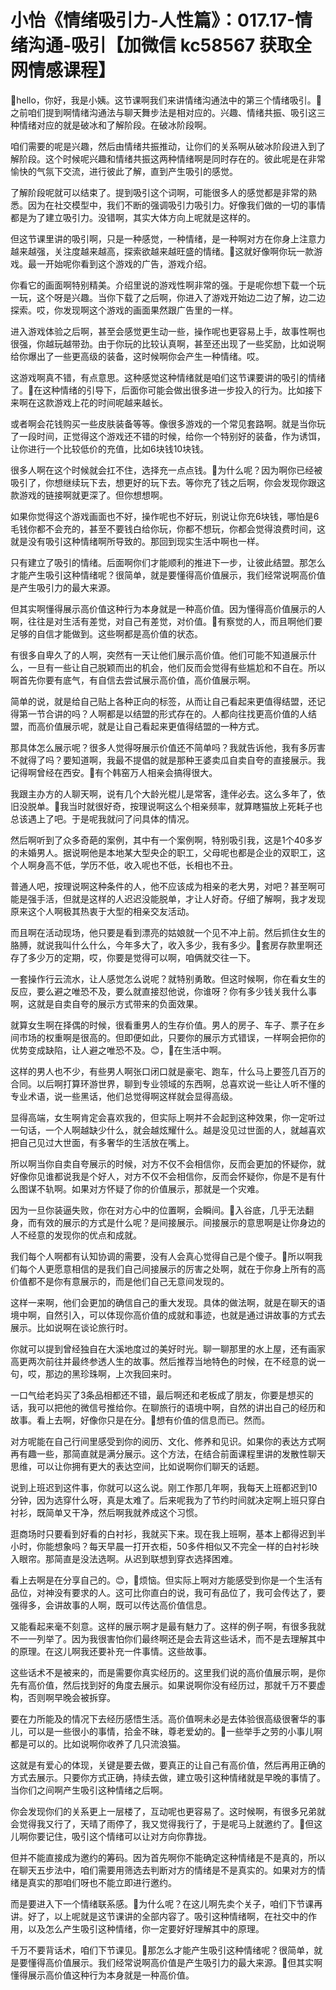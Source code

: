 # 小怡《情绪吸引力-人性篇》：017.17-情绪沟通-吸引【加微信 kc58567 获取全网情感课程】

🎼hello，你好，我是小姨。这节课啊我们来讲情绪沟通法中的第三个情绪吸引。🎼之前咱们提到啊情绪沟通法与聊天舞步法是相对应的。兴趣、情绪共振、吸引这三种情绪对应的就是破冰和了解阶段。在破冰阶段啊。

咱们需要的呢是兴趣，然后由情绪共振推动，让你们的关系啊从破冰阶段进入到了解阶段。这个时候呢兴趣和情绪共振这两种情绪啊是同时存在的。彼此呢是在非常愉快的气氛下交流，进行彼此了解，直到产生吸引的感觉。

了解阶段呢就可以结束了。提到吸引这个词啊，可能很多人的感觉都是非常的熟悉。因为在社交模型中，我们不断的强调吸引力吸引力。好像我们做的一切的事情都是为了建立吸引力。没错啊，其实大体方向上呢就是这样的。

但这节课里讲的吸引啊，只是一种感觉，一种情绪，是一种啊对方在你身上注意力越来越强，关注度越来越高，探索欲越来越旺盛的情绪。🎼这就好像啊你玩一款游戏。最一开始呢你看到这个游戏的广告，游戏介绍。

你看它的画面啊特别精美。介绍里说的游戏性啊非常的强。于是呢你想下载一个玩一玩，这个呀是兴趣。当你下载了之后啊，你进入了游戏开始边二边了解，边二边探索。哎，你发现啊这个游戏的画面果然跟广告里的一样。

进入游戏体验之后啊，甚至会感觉更生动一些，操作呢也更容易上手，故事性啊也很强，你越玩越带劲。由于你玩的比较认真啊，甚至还出现了一些奖励，比如说啊给你爆出了一些更高级的装备，这时候啊你会产生一种情绪。哎。

这游戏啊真不错，有点意思。这种感觉这种情绪就是咱们这节课要讲的吸引的情绪了。🎼在这种情绪的引导下，后面你可能会做出很多进一步投入的行为。比如接下来啊在这款游戏上花的时间呢越来越长。

或者啊会花钱购买一些皮肤装备等等。像很多游戏的一个常见套路啊。就是当你玩了一段时间，正觉得这个游戏还不错的时候，给你一个特别好的装备，作为诱饵，让你进行一个比较低价的充值，比如6块钱10块钱。

很多人啊在这个时候就会扛不住，选择充一点点钱。🎼为什么呢？因为啊你已经被吸引了，你想继续玩下去，想更好的玩下去。等你充了钱之后啊，你会发现你跟这款游戏的链接啊就更深了。但你想想啊。

如果你觉得这个游戏画面也不好，操作呢也不好玩，别说让你充6块钱，哪怕是6毛钱你都不会充的，甚至不要钱白给你玩，你都不想玩，你都会觉得浪费时间，这就是没有吸引这种情绪啊所导致的。那回到现实生活中啊也一样。

只有建立了吸引的情绪。后面啊你们才能顺利的推进下一步，让彼此结盟。那怎么才能产生吸引这种情绪呢？很简单，就是要懂得高价值展示，我们经常说啊高价值是产生吸引力的最大来源。

但其实啊懂得展示高价值这种行为本身就是一种高价值。因为懂得高价值展示的人啊，往往是对生活有差觉，对自己有差觉，对价值。🎼有察觉的人，而且啊他们要足够的自信才能做到。这些啊都是高价值的状态。

有很多自卑久了的人啊，突然有一天让他们展示高价值。他们可能不知道展示什么，一旦有一些让自己脱颖而出的机会，他们反而会觉得有些尴尬和不自在。所以啊首先你要有底气，有自信去尝试展示高价值，高价值展示啊。

简单的说，就是给自己贴上各种正向的标签，从而让自己看起来更值得结盟，还记得第一节合讲的吗？人啊都是以结盟的形式存在的。人都向往找更高价值的人结盟，而高价值展示呢，就是让自己看起来更值得结盟的一种方式。

那具体怎么展示呢？很多人觉得呀展示价值还不简单吗？我就告诉他，我有多厉害不就得了吗？要知道啊，我最不提倡的就是那种王婆卖瓜自卖自夸的直接展示。我记得啊曾经在西安。🎼有个韩窑万人相亲会搞得很大。

我跟主办方的人聊天啊，说有几个大龄光棍儿是常客，逢伴必去。这么多年了，依旧没脱单。🎼我当时就很好奇，按理说啊这么个相亲频率，就算瞎猫放上死耗子也总该遇上了吧。于是呢我就问了问具体的情况。

然后啊听到了众多奇葩的案例，其中有一个案例啊，特别吸引我，这是1个40多岁的未婚男人。据说啊他是本地某大型央企的职工，父母呢也都是企业的双职工，这个人啊身高不低，学历不低，收入呢也不低，长相也不丑。

普通人吧，按理说啊这种条件的人，他不应该成为相亲的老大男，对吧？甚至啊可能是强手活，但就是这样的人迟迟没能脱单，才让人好奇。仔细了解啊，我才发现原来这个人啊极其热衷于大型的相亲交友活动。

而且啊在活动现场，他只要是看到漂亮的姑娘就一个见不冲上前。然后抓住女生的胳膊，就说我叫什么什么，今年多大了，收入多少，我有多少。🎼套房存款里啊还存了多少万的定期，哎，你要是觉得可以啊，咱俩就交往一下。

一套操作行云流水，让人感觉怎么说呢？就特别勇敢。但这时候啊，你在看女生的反应，要么避之唯恐不及，要么就直接怼他说，你谁呀？你有多少钱关我什么事啊，这就是自卖自夸的展示方式带来的负面效果。

就算女生啊在择偶的时候，很看重男人的生存价值。男人的房子、车子、票子在乡间市场的权重啊是很高的。但即便如此，只要你的展示方式错误，一样啊会把你的优势变成缺陷，让人避之唯恐不及。😊，🎼在生活中啊。

这样的男人也不少，有些男人啊张口闭口就是豪宅、跑车，什么马上要签几百万的合同。以后啊打算环游世界，聊到专业领域的东西啊，总喜欢说一些让人听不懂的专业术语，说一些黑话，他们总觉得啊这样就会显得高级。

显得高端，女生啊肯定会喜欢我的，但实际上啊并不会起到这种效果，你一定听过一句话，一个人啊越缺少什么，就会越炫耀什么。越是没见过世面的人，就越喜欢把自己见过大世面，有多奢华的生活放在嘴上。

所以啊当你自卖自夸展示的时候，对方不仅不会相信你，反而会更加的怀疑你，就好像你见谁都说我是个好人，对方不仅不会相信你，反而会怀疑你，你是不是有什么图谋不轨啊。如果对方怀疑了你的价值展示，那就是一个灾难。

因为一旦你装逼失败，你在对方心中的位置啊，会瞬间。🎼入谷底，几乎无法翻身，而有效的展示的方式是什么呢？是间接展示。间接展示的意思啊是让你身边的人不经意的发现你的优点和成就。

我们每个人啊都有认知协调的需要，没有人会真心觉得自己是个傻子。🎼所以啊我们每个人更愿意相信的是我们自己间接展示的厉害之处啊，就在于你身上所有的高价值都不是你有意展示的，而是他们自己无意间发现的。

这样一来啊，他们会更加的确信自己的重大发现。具体的做法啊，就是在聊天的语境中啊，自然引入，可以体现你高价值的成就和事迹，也就是通过讲故事的方式去展示。比如说啊在谈论旅行时。

你就可以提到曾经独自在大溪地度过的美好时光。聊一聊那里的水上屋，还有画家高更两次前往并最终参透人生的故事。然后推荐当地特色的时候，在不经意的说一句，哎，那边的黑珍珠啊，上次我回来时。

一口气给老妈买了3条品相都还不错，最后啊还和老板成了朋友，你要是想买的话，我可以把他的微信号推给你。在聊旅行的语境中啊，自然的讲出自己的经历和故事。看上去啊，好像你只是在分。🎼想有价值的信息而已。然而。

对方呢能在自己行间里感受到你的阅历、文化、修养和见识。如果你的表达方式啊再有趣一些，那简直就是满分展示。这个方法，在结合前面课程里讲的发散性聊天思维，可以让你拥有更大的表达空间，比如说啊你们聊天的话题。

说到上班迟到这件事，你就可以这么说。刚工作那几年啊，我每天上班都迟到10分钟，因为选穿什么呀，真是太难了。后来呢我为了节约时间就决定啊上班只穿白衬衫，既简单又干净，然后啊我就养成这个习惯。

逛商场时只要看到好看的白衬衫，我就买下来。现在我上班啊，基本上都得迟到半小时，你能想象吗？每天早晨一打开衣柜，50多件相似又不完全一样的白衬衫映入眼帘。那简直是没法选啊。从迟到联想到穿衣选择困难。

看上去啊是在分享自己的。😊，🎼烦恼。但实际上啊对方能感受到你是一个生活有品位，对神没有要求的人。这可比你直白的说，我可有品位了，我可会传达了，要强得多，会讲故事的人啊，既可以传达高价值信息。

又能看起来毫不刻意。这样的展示啊才是最有魅力了。这样的例子啊，有很多我就不一一列举了。因为我很害怕你们最终啊还是会去背这些话术，而不是去理解其中的原理。在这儿啊我还要补充一件事情。这些故事。

这些话术不是被来的，而是需要你真实经历的。这里我们说的高价值展示啊，是你先有高价值，然后找到好的角度去展示。如果说啊你没有经历过，那就千万不要虚构，否则啊早晚会被拆穿。

要在力所能及的情况下去经历感悟生活。高价值啊未必是去体验很高级很奢华的事儿，可以是一些很小的事情，拾金不昧，尊老爱幼的。🎼一些举手之劳的小事儿啊都是可以的。比如说啊你收养了几只流浪猫。

这就是有爱心的体现，关键是要去做，要真正的让自己有高价值，然后再用正确的方式去展示。只要你方式正确，持续去做，建立吸引这种情绪就是早晚的事情了。当你们之间啊产生吸引这种情绪之后啊。

你会发现你们的关系更上一层楼了，互动呢也更容易了。这时候啊，有很多兄弟就会觉得我又行了，天晴了雨停了，我又觉得我行了，于是呢马上就邀约了。🎼但这儿啊你要记住，吸引这个情绪可以让对方向你靠拢。

但并不能直接成为邀约的筹码。因为首先啊你不能确定这种情绪是不是真的，所以在聊天五步法中，咱们需要用筛选去判断对方的情绪是不是真实的。如果对方的情绪是真实的那咱们呀也不能立即进行邀约。

而是要进入下一个情绪联系感。🎼为什么呢？在这儿啊先卖个关子，咱们下节课再讲。好了，以上呢就是这节课讲的全部内容了。吸引这种情绪啊，在社交中的作用，以及怎么产生吸引这种情绪，你一定要好好理解其中的原理。

千万不要背话术，咱们下节课见。🎼那怎么才能产生吸引这种情绪呢？很简单，就是要懂得高价值展示。我们经常说啊高价值是产生吸引力的最大来源。🎼但其实啊懂得展示高价值这种行为本身就是一种高价值。

